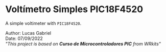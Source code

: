 # **Voltímetro Simples PIC18F4520**
A simple voltimeter with `PIC18F4520`.

Author: Lucas Gabriel <br/>
Date: 07/09/2022 <br/>
_"This project is based on **Curso de Microcontroladores PIC** from WRkits"_
